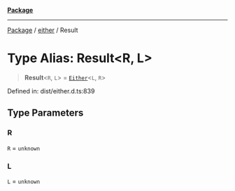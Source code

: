 [**Package**](../../README.md)

***

[Package](../../modules.md) / [either](../README.md) / Result

# Type Alias: Result\<R, L\>

> **Result**\<`R`, `L`\> = [`Either`](Either.md)\<`L`, `R`\>

Defined in: dist/either.d.ts:839

## Type Parameters

### R

`R` = `unknown`

### L

`L` = `unknown`
